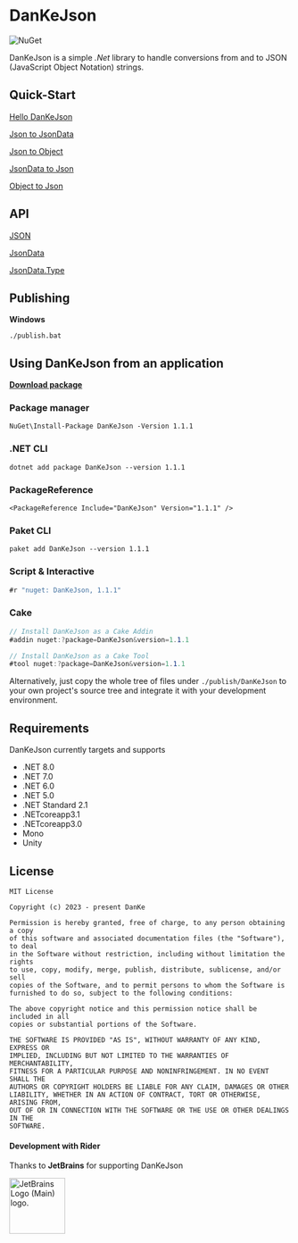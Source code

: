 # DanKeJson
![NuGet](https://img.shields.io/nuget/v/DanKeJson.svg)

DanKeJson is a simple *.Net* library to handle conversions from and to JSON (JavaScript Object Notation) strings.



## Quick-Start

[Hello DanKeJson](./Docs/DanKeJson.md)

[Json to JsonData](./Docs/QuickStart/Json2JsonData.md)

[Json to Object](./Docs/QuickStart/Json2Object.md)

[JsonData to Json](./Docs/QuickStart/JsonData2Json.md)

[Object to Json](./Docs/QuickStart/Object2Json.md)



## API

[JSON](./Docs/API/JSON.md)

[JsonData](./Docs/API/JsonData.md)

[JsonData.Type](./Docs/API/JsonData.Type.md)



## Publishing

**Windows**

```shell
./publish.bat
```



## Using DanKeJson from an application

**[Download package](https://www.nuget.org/api/v2/package/DanKeJson/1.1.1)**

### Package manager

```shell
NuGet\Install-Package DanKeJson -Version 1.1.1
```

### .NET CLI

```shell
dotnet add package DanKeJson --version 1.1.1
```

### PackageReference

```xaml
<PackageReference Include="DanKeJson" Version="1.1.1" />
```

### Paket CLI

```shell
paket add DanKeJson --version 1.1.1
```

### Script & Interactive

```c#
#r "nuget: DanKeJson, 1.1.1"
```

### Cake

```C#
// Install DanKeJson as a Cake Addin
#addin nuget:?package=DanKeJson&version=1.1.1

// Install DanKeJson as a Cake Tool
#tool nuget:?package=DanKeJson&version=1.1.1
```

Alternatively, just copy the whole tree of files under `./publish/DanKeJson` to your own project's source tree and integrate it with your development environment.



## Requirements

DanKeJson currently targets and supports

- .NET 8.0
- .NET 7.0
- .NET 6.0
- .NET 5.0
- .NET Standard 2.1
- .NETcoreapp3.1
- .NETcoreapp3.0
- Mono
- Unity



## License

```
MIT License

Copyright (c) 2023 - present DanKe

Permission is hereby granted, free of charge, to any person obtaining a copy
of this software and associated documentation files (the "Software"), to deal
in the Software without restriction, including without limitation the rights
to use, copy, modify, merge, publish, distribute, sublicense, and/or sell
copies of the Software, and to permit persons to whom the Software is
furnished to do so, subject to the following conditions:

The above copyright notice and this permission notice shall be included in all
copies or substantial portions of the Software.

THE SOFTWARE IS PROVIDED "AS IS", WITHOUT WARRANTY OF ANY KIND, EXPRESS OR
IMPLIED, INCLUDING BUT NOT LIMITED TO THE WARRANTIES OF MERCHANTABILITY,
FITNESS FOR A PARTICULAR PURPOSE AND NONINFRINGEMENT. IN NO EVENT SHALL THE
AUTHORS OR COPYRIGHT HOLDERS BE LIABLE FOR ANY CLAIM, DAMAGES OR OTHER
LIABILITY, WHETHER IN AN ACTION OF CONTRACT, TORT OR OTHERWISE, ARISING FROM,
OUT OF OR IN CONNECTION WITH THE SOFTWARE OR THE USE OR OTHER DEALINGS IN THE
SOFTWARE.
```



#### Development with Rider

Thanks to **JetBrains** for supporting DanKeJson

<img src="https://resources.jetbrains.com/storage/products/company/brand/logos/jb_beam.png" alt="JetBrains Logo (Main) logo." width=100 height=100>
